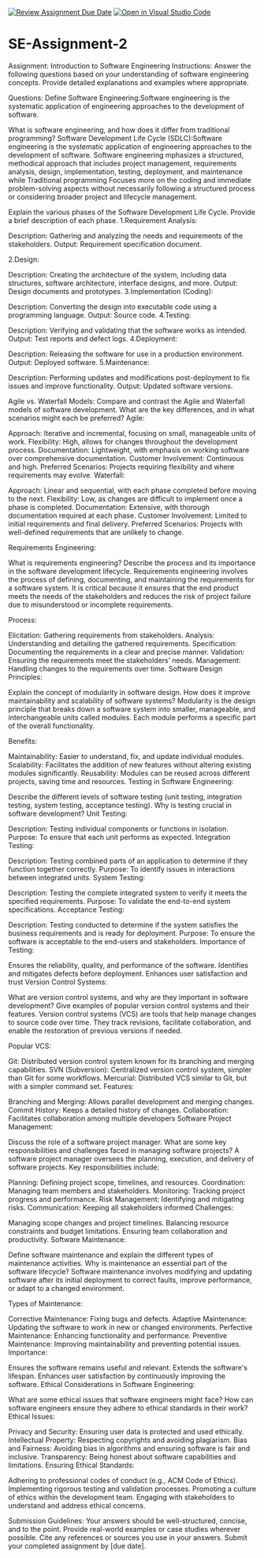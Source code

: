 [![Review Assignment Due Date](https://classroom.github.com/assets/deadline-readme-button-24ddc0f5d75046c5622901739e7c5dd533143b0c8e959d652212380cedb1ea36.svg)](https://classroom.github.com/a/-ucQIGTc)
[![Open in Visual Studio Code](https://classroom.github.com/assets/open-in-vscode-718a45dd9cf7e7f842a935f5ebbe5719a5e09af4491e668f4dbf3b35d5cca122.svg)](https://classroom.github.com/online_ide?assignment_repo_id=15243918&assignment_repo_type=AssignmentRepo)
# SE-Assignment-2
Assignment: Introduction to Software Engineering
Instructions:
Answer the following questions based on your understanding of software engineering concepts. Provide detailed explanations and examples where appropriate.

Questions:
Define Software Engineering:Software engineering is the systematic application of engineering approaches to the development of software.

What is software engineering, and how does it differ from traditional programming?
Software Development Life Cycle (SDLC):Software engineering is the systematic application of engineering approaches to the development of software. Software engineering mphasizes a structured, methodical approach that includes project management, requirements analysis, design, implementation, testing, deployment, and maintenance while Traditional programming  Focuses more on the coding and immediate problem-solving aspects without necessarily following a structured process or considering broader project and lifecycle management.

Explain the various phases of the Software Development Life Cycle. Provide a brief description of each phase.
1.Requirement Analysis:

Description: Gathering and analyzing the needs and requirements of the stakeholders.
Output: Requirement specification document.

2.Design:

Description: Creating the architecture of the system, including data structures, software architecture, interface designs, and more.
Output: Design documents and prototypes.
3.Implementation (Coding):

Description: Converting the design into executable code using a programming language.
Output: Source code.
4.Testing:

Description: Verifying and validating that the software works as intended.
Output: Test reports and defect logs.
4.Deployment:

Description: Releasing the software for use in a production environment.
Output: Deployed software.
5.Maintenance:

Description: Performing updates and modifications post-deployment to fix issues and improve functionality.
Output: Updated software versions.

Agile vs. Waterfall Models:
Compare and contrast the Agile and Waterfall models of software development. What are the key differences, and in what scenarios might each be preferred?
Agile:

Approach: Iterative and incremental, focusing on small, manageable units of work.
Flexibility: High, allows for changes throughout the development process.
Documentation: Lightweight, with emphasis on working software over comprehensive documentation.
Customer Involvement: Continuous and high.
Preferred Scenarios: Projects requiring flexibility and where requirements may evolve.
Waterfall:

Approach: Linear and sequential, with each phase completed before moving to the next.
Flexibility: Low, as changes are difficult to implement once a phase is completed.
Documentation: Extensive, with thorough documentation required at each phase.
Customer Involvement: Limited to initial requirements and final delivery.
Preferred Scenarios: Projects with well-defined requirements that are unlikely to change.

Requirements Engineering:

What is requirements engineering? Describe the process and its importance in the software development lifecycle.
Requirements engineering involves the process of defining, documenting, and maintaining the requirements for a software system. It is critical because it ensures that the end product meets the needs of the stakeholders and reduces the risk of project failure due to misunderstood or incomplete requirements.

Process:

Elicitation: Gathering requirements from stakeholders.
Analysis: Understanding and detailing the gathered requirements.
Specification: Documenting the requirements in a clear and precise manner.
Validation: Ensuring the requirements meet the stakeholders’ needs.
Management: Handling changes to the requirements over time.
Software Design Principles:

Explain the concept of modularity in software design. How does it improve maintainability and scalability of software systems?
Modularity is the design principle that breaks down a software system into smaller, manageable, and interchangeable units called modules. Each module performs a specific part of the overall functionality.

Benefits:

Maintainability: Easier to understand, fix, and update individual modules.
Scalability: Facilitates the addition of new features without altering existing modules significantly.
Reusability: Modules can be reused across different projects, saving time and resources.
Testing in Software Engineering:

Describe the different levels of software testing (unit testing, integration testing, system testing, acceptance testing). Why is testing crucial in software development?
Unit Testing:

Description: Testing individual components or functions in isolation.
Purpose: To ensure that each unit performs as expected.
Integration Testing:

Description: Testing combined parts of an application to determine if they function together correctly.
Purpose: To identify issues in interactions between integrated units.
System Testing:

Description: Testing the complete integrated system to verify it meets the specified requirements.
Purpose: To validate the end-to-end system specifications.
Acceptance Testing:

Description: Testing conducted to determine if the system satisfies the business requirements and is ready for deployment.
Purpose: To ensure the software is acceptable to the end-users and stakeholders.
Importance of Testing:

Ensures the reliability, quality, and performance of the software.
Identifies and mitigates defects before deployment.
Enhances user satisfaction and trust
Version Control Systems:

What are version control systems, and why are they important in software development? Give examples of popular version control systems and their features.
Version control systems (VCS) are tools that help manage changes to source code over time. They track revisions, facilitate collaboration, and enable the restoration of previous versions if needed.

Popular VCS:

Git: Distributed version control system known for its branching and merging capabilities.
SVN (Subversion): Centralized version control system, simpler than Git for some workflows.
Mercurial: Distributed VCS similar to Git, but with a simpler command set.
Features:

Branching and Merging: Allows parallel development and merging changes.
Commit History: Keeps a detailed history of changes.
Collaboration: Facilitates collaboration among multiple developers
Software Project Management:

Discuss the role of a software project manager. What are some key responsibilities and challenges faced in managing software projects?
A software project manager oversees the planning, execution, and delivery of software projects. Key responsibilities include:

Planning: Defining project scope, timelines, and resources.
Coordination: Managing team members and stakeholders.
Monitoring: Tracking project progress and performance.
Risk Management: Identifying and mitigating risks.
Communication: Keeping all stakeholders informed
Challenges:

Managing scope changes and project timelines.
Balancing resource constraints and budget limitations.
Ensuring team collaboration and productivity.
Software Maintenance:

Define software maintenance and explain the different types of maintenance activities. Why is maintenance an essential part of the software lifecycle?
Software maintenance involves modifying and updating software after its initial deployment to correct faults, improve performance, or adapt to a changed environment.

Types of Maintenance:

Corrective Maintenance: Fixing bugs and defects.
Adaptive Maintenance: Updating the software to work in new or changed environments.
Perfective Maintenance: Enhancing functionality and performance.
Preventive Maintenance: Improving maintainability and preventing potential issues.
Importance:

Ensures the software remains useful and relevant.
Extends the software's lifespan.
Enhances user satisfaction by continuously improving the software.
Ethical Considerations in Software Engineering:

What are some ethical issues that software engineers might face? How can software engineers ensure they adhere to ethical standards in their work?
Ethical Issues:

Privacy and Security: Ensuring user data is protected and used ethically.
Intellectual Property: Respecting copyrights and avoiding plagiarism.
Bias and Fairness: Avoiding bias in algorithms and ensuring software is fair and inclusive.
Transparency: Being honest about software capabilities and limitations.
Ensuring Ethical Standards:

Adhering to professional codes of conduct (e.g., ACM Code of Ethics).
Implementing rigorous testing and validation processes.
Promoting a culture of ethics within the development team.
Engaging with stakeholders to understand and address ethical concerns.

Submission Guidelines:
Your answers should be well-structured, concise, and to the point.
Provide real-world examples or case studies wherever possible.
Cite any references or sources you use in your answers.
Submit your completed assignment by [due date].
